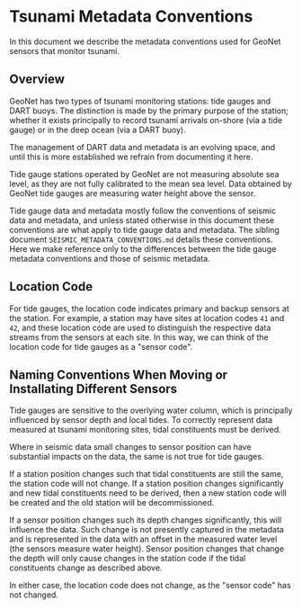 # Tsunami Metadata Conventions

In this document we describe the metadata conventions used for GeoNet sensors that monitor tsunami.

## Overview

GeoNet has two types of tsunami monitoring stations: tide gauges and DART buoys. The distinction is made by the primary purpose of the station; whether it exists principally to record tsunami arrivals on-shore (via a tide gauge) or in the deep ocean (via a DART buoy).

The management of DART data and metadata is an evolving space, and until this is more established we refrain from documenting it here.

Tide gauge stations operated by GeoNet are not measuring absolute sea level, as they are not fully calibrated to the mean sea level. Data obtained by GeoNet tide gauges are measuring water height above the sensor.

Tide gauge data and metadata mostly follow the conventions of seismic data and metadata, and unless stated otherwise in this document these conventions are what apply to tide gauge data and metadata. The sibling document `SEISMIC_METADATA_CONVENTIONS.md` details these conventions. Here we make reference only to the differences between the tide gauge metadata conventions and those of seismic metadata.

## Location Code

For tide gauges, the location code indicates primary and backup sensors at the station. For example, a station may have sites at location codes `41` and `42`, and these location code are used to distinguish the respective data streams from the sensors at each site. In this way, we can think of the location code for tide gauges as a "sensor code". 

## Naming Conventions When Moving or Installating Different Sensors

Tide gauges are sensitive to the overlying water column, which is principally influenced by sensor depth and local tides. To correctly represent data measured at tsunami monitoring sites, tidal constituents must be derived.

Where in seismic data small changes to sensor position can have substantial impacts on the data, the same is not true for tide gauges. 

If a station position changes such that tidal constituents are still the same, the station code will not change.
If a station position changes significantly and new tidal constituents need to be derived, then a new station code will be created and the old station will be decommissioned. 

If a sensor position changes such its depth changes significantly, this will influence the data. Such change is not presently captured in the metadata and is represented in the data with an offset in the measured water level (the sensors measure water height). Sensor position changes that change the depth will only cause changes in the station code if the tidal constituents change as described above.

In either case, the location code does not change, as the "sensor code" has not changed.

